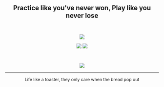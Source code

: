 <h2 align='center'>Practice like you've never won, Play like you never lose</h3>

<br>

<p align="center">
  <img src = "http://github-readme-streak-stats.herokuapp.com?user=KermitTheFr0g&theme=radical&hide_border=true&date_format=M%20j%5B%2C%20Y%5D">  
</p>

<p align = "center">
  <img  src = "https://github-readme-stats.vercel.app/api?username=KermitTheFr0g&show_icons=true&theme=radical&line_height=27">
  <img src = "https://github-readme-stats.vercel.app/api/top-langs/?username=KermitTheFr0g&hide=html,css,java,shaderlab,kotlin,hlsl&theme=radical">
</p>

<br>

<p align = "center">
 <img src="https://activity-graph.herokuapp.com/graph?username=KermitTheFr0g&theme=redical">
</p> 
<hr>
<p align="center">Life like a toaster, they only care when the bread pop out</p>
